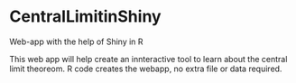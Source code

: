# CentralLimitinShiny
Web-app with the help of Shiny in R

This web app will help create an innteractive tool to learn about the central limit theoreom. R code creates the webapp, no extra file or data required.
